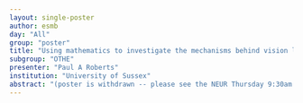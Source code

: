```yaml
---
layout: single-poster
author: esmb
day: "All"
group: "poster"
title: "Using mathematics to investigate the mechanisms behind vision loss"
subgroup: "OTHE"
presenter: "Paul A Roberts"
institution: "University of Sussex"
abstract: "(poster is withdrawn -- please see the NEUR Thursday 9:30am session for Paul Roberts' talk.)"
---
```

